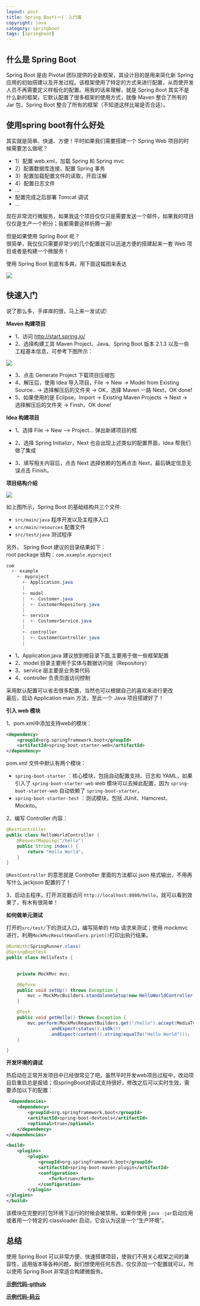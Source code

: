 ```yaml
---
layout: post
title: Spring Boot(一)：入门篇
copyright: java
category: springboot
tags: [springboot]
---
```


##  什么是 Spring Boot

Spring Boot 是由 Pivotal 团队提供的全新框架，其设计目的是用来简化新 Spring 应用的初始搭建以及开发过程。该框架使用了特定的方式来进行配置，从而使开发人员不再需要定义样板化的配置。用我的话来理解，就是 Spring Boot 其实不是什么新的框架，它默认配置了很多框架的使用方式，就像 Maven 整合了所有的 Jar 包，Spring Boot 整合了所有的框架（不知道这样比喻是否合适）。


##  使用spring boot有什么好处

其实就是简单、快速、方便！平时如果我们需要搭建一个 Spring Web 项目的时候需要怎么做呢？

- 1）配置 web.xml，加载 Spring 和 Spring mvc
- 2）配置数据库连接、配置 Spring 事务
- 3）配置加载配置文件的读取，开启注解
- 4）配置日志文件
- ...
- 配置完成之后部署 Tomcat 调试
- ...

现在非常流行微服务，如果我这个项目仅仅只是需要发送一个邮件，如果我的项目仅仅是生产一个积分；我都需要这样折腾一遍!


但是如果使用 Spring Boot 呢？  
很简单，我仅仅只需要非常少的几个配置就可以迅速方便的搭建起来一套 Web 项目或者是构建一个微服务！

使用 Spring Boot 到底有多爽，用下面这幅图来表达
 
![](http://www.itmind.net/assets/images/2016/dog.jpg)  

## 快速入门

说了那么多，手痒痒的很，马上来一发试试!

**Maven 构建项目**

- 1、访问 http://start.spring.io/  
- 2、选择构建工具 Maven Project、Java、Spring Boot 版本 2.1.3 以及一些工程基本信息，可参考下图所示：

![](http://www.itmind.net/assets/images/2016/spring-boot-start.png)

- 3、点击 Generate Project 下载项目压缩包
- 4、解压后，使用 Idea 导入项目，File -> New -> Model from Existing Source.. -> 选择解压后的文件夹 -> OK，选择 Maven 一路 Next，OK done! 
- 5、如果使用的是 Eclipse，Import -> Existing Maven Projects -> Next -> 选择解压后的文件夹 -> Finsh，OK done! 

**Idea 构建项目**

- 1、选择 File -> New —> Project... 弹出新建项目的框
- 2、选择 Spring Initializr，Next 也会出现上述类似的配置界面，Idea 帮我们做了集成


- 3、填写相关内容后，点击 Next 选择依赖的包再点击 Next，最后确定信息无误点击 Finish。

**项目结构介绍**
 
![](http://www.itmind.net/assets/images/2016/springboot2.png)  


如上图所示，Spring Boot 的基础结构共三个文件:
- `src/main/java`  程序开发以及主程序入口
- `src/main/resources` 配置文件
- `src/test/java`  测试程序

另外， Spring Boot 建议的目录结果如下：  
root package 结构：`com.example.myproject`

``` java
com
  +- example
    +- myproject
      +- Application.java
      |
      +- model
      |  +- Customer.java
      |  +- CustomerRepository.java
      |
      +- service
      |  +- CustomerService.java
      |
      +- controller
      |  +- CustomerController.java
      |
```

- 1、Application.java 建议放到根目录下面,主要用于做一些框架配置
- 2、model 目录主要用于实体与数据访问层（Repository）
- 3、service 层主要是业务类代码
- 4、controller 负责页面访问控制

采用默认配置可以省去很多配置，当然也可以根据自己的喜欢来进行更改  
最后，启动 Application main 方法，至此一个 Java 项目搭建好了！


**引入 web 模块**

1、pom.xml中添加支持web的模块： 

``` xml
<dependency>
    <groupId>org.springframework.boot</groupId>
    <artifactId>spring-boot-starter-web</artifactId>
</dependency>
```

pom.xml 文件中默认有两个模块：

- `spring-boot-starter` ：核心模块，包括自动配置支持、日志和 YAML，如果引入了 `spring-boot-starter-web` web 模块可以去掉此配置，因为 `spring-boot-starter-web` 自动依赖了 `spring-boot-starter`。
- `spring-boot-starter-test` ：测试模块，包括 JUnit、Hamcrest、Mockito。  

2、编写 Controller 内容：

``` java
@RestController
public class HelloWorldController {
    @RequestMapping("/hello")
    public String index() {
        return "Hello World";
    }
}
```

`@RestController` 的意思就是 Controller 里面的方法都以 json 格式输出，不用再写什么 jackjson 配置的了！

3、启动主程序，打开浏览器访问 `http://localhost:8080/hello`，就可以看到效果了，有木有很简单！


**如何做单元测试**

打开的`src/test/`下的测试入口，编写简单的 http 请求来测试；使用 mockmvc 进行，利用`MockMvcResultHandlers.print()`打印出执行结果。

``` java
@RunWith(SpringRunner.class)
@SpringBootTest
public class HelloTests {

  
    private MockMvc mvc;

    @Before
    public void setUp() throws Exception {
        mvc = MockMvcBuilders.standaloneSetup(new HelloWorldController()).build();
    }

    @Test
    public void getHello() throws Exception {
        mvc.perform(MockMvcRequestBuilders.get("/hello").accept(MediaType.APPLICATION_JSON))
                .andExpect(status().isOk())
                .andExpect(content().string(equalTo("Hello World")));
    }

}
```

**开发环境的调试**

热启动在正常开发项目中已经很常见了吧，虽然平时开发web项目过程中，改动项目启重启总是报错；但springBoot对调试支持很好，修改之后可以实时生效，需要添加以下的配置：  

``` xml
 <dependencies>
    <dependency>
        <groupId>org.springframework.boot</groupId>
        <artifactId>spring-boot-devtools</artifactId>
        <optional>true</optional>
    </dependency>
</dependencies>

<build>
    <plugins>
        <plugin>
            <groupId>org.springframework.boot</groupId>
            <artifactId>spring-boot-maven-plugin</artifactId>
            <configuration>
                <fork>true</fork>
            </configuration>
        </plugin>
</plugins>
</build>
```

该模块在完整的打包环境下运行的时候会被禁用。如果你使用 `java -jar`启动应用或者用一个特定的 classloader 启动，它会认为这是一个“生产环境”。


## 总结

使用 Spring Boot 可以非常方便、快速搭建项目，使我们不用关心框架之间的兼容性，适用版本等各种问题，我们想使用任何东西，仅仅添加一个配置就可以，所以使用 Spring Boot 非常适合构建微服务。

**[示例代码-github](https://github.com/ityouknow/spring-boot-examples/tree/master/spring-boot-helloWorld)**

**[示例代码-码云](https://gitee.com/ityouknow/spring-boot-examples/tree/master/spring-boot-helloWorld)**

